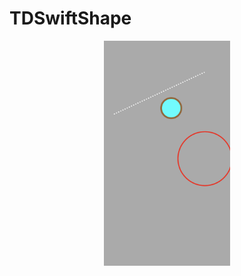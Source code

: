 # TDSwiftShape
<p align="center">
  <img src="./README/Images/TDSwiftShape.png" width="40%" height="40%" />
</p>